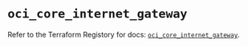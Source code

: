 # `oci_core_internet_gateway`

Refer to the Terraform Registory for docs: [`oci_core_internet_gateway`](https://registry.terraform.io/providers/oracle/oci/6.18.0/docs/resources/core_internet_gateway).
